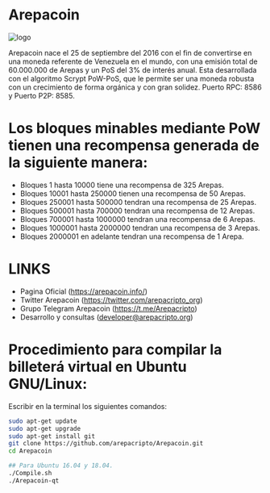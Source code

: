 # Arepacoin

![logo](https://arepacripto.org/arepacoin.png)

Arepacoin nace el 25 de septiembre del 2016 con el fin de convertirse en una moneda referente de Venezuela en el mundo, con una emisión total de 60.000.000 de Arepas y un PoS del 3% de interés anual. Esta desarrollada con el algoritmo Scrypt PoW-PoS, que le permite ser una moneda robusta con un crecimiento de forma orgánica y con gran solidez. Puerto RPC: 8586 y Puerto P2P: 8585. 

Los bloques minables mediante PoW tienen una recompensa generada de la siguiente manera:
=========================
* Bloques 1 hasta 10000 tiene una recompensa de 325 Arepas.
* Bloques 10001 hasta 250000 tienen una recompensa de 50 Arepas.
* Bloques 250001 hasta 500000 tendran una recompensa de 25 Arepas.
* Bloques 500001 hasta 700000 tendran una recompensa de 12 Arepas.
* Bloques 700001 hasta 1000000 tendran una recompensa de 6 Arepas.
* Bloques 1000001 hasta 2000000 tendran una recompensa de 3 Arepas.
* Bloques 2000001 en adelante tendran una recompensa de 1 Arepa.

LINKS
==========================
* Pagina Oficial (https://arepacoin.info/)
* Twitter Arepacoin (https://twitter.com/arepacripto_org)
* Grupo Telegram Arepacoin (https://t.me/Arepacripto)
* Desarrollo y consultas (developer@arepacripto.org)

Procedimiento para compilar la billeterá virtual en Ubuntu GNU/Linux:
==========================
Escribir en la terminal los siguientes comandos:

```bash
sudo apt-get update
sudo apt-get upgrade
sudo apt-get install git
git clone https://github.com/arepacripto/Arepacoin.git
cd Arepacoin

## Para Ubuntu 16.04 y 18.04.
./Compile.sh
./Arepacoin-qt

